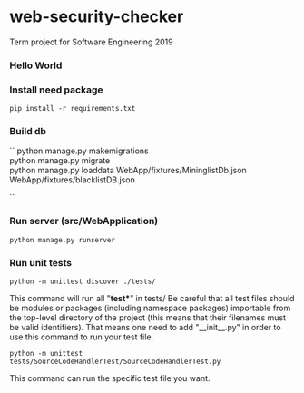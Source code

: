# web-security-checker
Term project for Software Engineering 2019


### Hello World


### Install need package
``
pip install -r requirements.txt
``

### Build db
``
python manage.py makemigrations  
python manage.py migrate  
python manage.py loaddata WebApp/fixtures/MininglistDb.json WebApp/fixtures/blacklistDB.json  

``

### Run server (src/WebApplication)
``
python manage.py runserver 
``

### Run unit tests
``
python -m unittest discover ./tests/
``

This command will run all "**test\***" in tests/
Be careful that all test files should be modules or packages (including namespace packages) importable from the top-level directory of the project (this means that their filenames must be valid identifiers).
That means one need to add "\_\_init\_\_.py" in order to use this command to run your test file.

``
python -m unittest tests/SourceCodeHandlerTest/SourceCodeHandlerTest.py
``

This command can run the specific test file you want.





